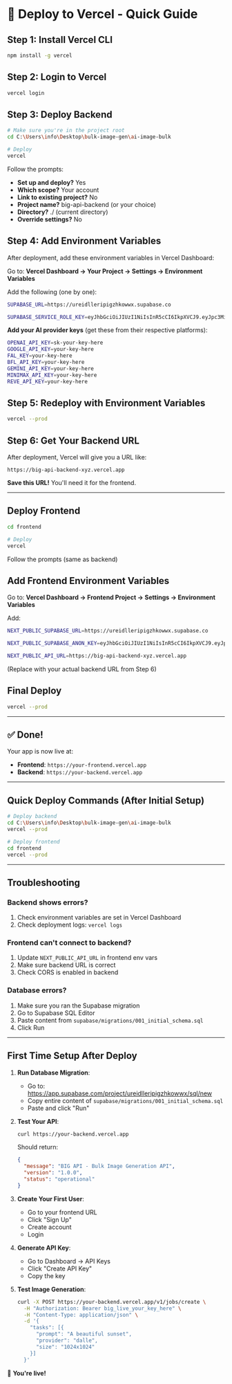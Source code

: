 # 🚀 Deploy to Vercel - Quick Guide

## Step 1: Install Vercel CLI

```bash
npm install -g vercel
```

## Step 2: Login to Vercel

```bash
vercel login
```

## Step 3: Deploy Backend

```bash
# Make sure you're in the project root
cd C:\Users\info\Desktop\bulk-image-gen\ai-image-bulk

# Deploy
vercel
```

Follow the prompts:
- **Set up and deploy?** Yes
- **Which scope?** Your account
- **Link to existing project?** No
- **Project name?** big-api-backend (or your choice)
- **Directory?** ./ (current directory)
- **Override settings?** No

## Step 4: Add Environment Variables

After deployment, add these environment variables in Vercel Dashboard:

Go to: **Vercel Dashboard → Your Project → Settings → Environment Variables**

Add the following (one by one):

```bash
SUPABASE_URL=https://ureidlleripigzhkowwx.supabase.co
```

```bash
SUPABASE_SERVICE_ROLE_KEY=eyJhbGciOiJIUzI1NiIsInR5cCI6IkpXVCJ9.eyJpc3MiOiJzdXBhYmFzZSIsInJlZiI6InVyZWlkbGxlcmlwaWd6aGtvd3d4Iiwicm9sZSI6InNlcnZpY2Vfcm9sZSIsImlhdCI6MTc2MTYyMTk1NCwiZXhwIjoyMDc3MTk3OTU0fQ.f7ie0fo01Ay96oIYIhkwcVxdw-5WaI69Ii2SvAOnEPg
```

**Add your AI provider keys** (get these from their respective platforms):
```bash
OPENAI_API_KEY=sk-your-key-here
GOOGLE_API_KEY=your-key-here
FAL_KEY=your-key-here
BFL_API_KEY=your-key-here
GEMINI_API_KEY=your-key-here
MINIMAX_API_KEY=your-key-here
REVE_API_KEY=your-key-here
```

## Step 5: Redeploy with Environment Variables

```bash
vercel --prod
```

## Step 6: Get Your Backend URL

After deployment, Vercel will give you a URL like:
```
https://big-api-backend-xyz.vercel.app
```

**Save this URL!** You'll need it for the frontend.

---

## Deploy Frontend

```bash
cd frontend

# Deploy
vercel
```

Follow the prompts (same as backend)

## Add Frontend Environment Variables

Go to: **Vercel Dashboard → Frontend Project → Settings → Environment Variables**

Add:
```bash
NEXT_PUBLIC_SUPABASE_URL=https://ureidlleripigzhkowwx.supabase.co
```

```bash
NEXT_PUBLIC_SUPABASE_ANON_KEY=eyJhbGciOiJIUzI1NiIsInR5cCI6IkpXVCJ9.eyJpc3MiOiJzdXBhYmFzZSIsInJlZiI6InVyZWlkbGxlcmlwaWd6aGtvd3d4Iiwicm9sZSI6ImFub24iLCJpYXQiOjE3NjE2MjE5NTQsImV4cCI6MjA3NzE5Nzk1NH0.LPOYOKYI0au2gE3-vz5HCvDm1GizpQc7FyFiErQjwM0
```

```bash
NEXT_PUBLIC_API_URL=https://big-api-backend-xyz.vercel.app
```
(Replace with your actual backend URL from Step 6)

## Final Deploy

```bash
vercel --prod
```

---

## ✅ Done!

Your app is now live at:
- **Frontend**: `https://your-frontend.vercel.app`
- **Backend**: `https://your-backend.vercel.app`

---

## Quick Deploy Commands (After Initial Setup)

```bash
# Deploy backend
cd C:\Users\info\Desktop\bulk-image-gen\ai-image-bulk
vercel --prod

# Deploy frontend
cd frontend
vercel --prod
```

---

## Troubleshooting

### Backend shows errors?
1. Check environment variables are set in Vercel Dashboard
2. Check deployment logs: `vercel logs`

### Frontend can't connect to backend?
1. Update `NEXT_PUBLIC_API_URL` in frontend env vars
2. Make sure backend URL is correct
3. Check CORS is enabled in backend

### Database errors?
1. Make sure you ran the Supabase migration
2. Go to Supabase SQL Editor
3. Paste content from `supabase/migrations/001_initial_schema.sql`
4. Click Run

---

## First Time Setup After Deploy

1. **Run Database Migration**:
   - Go to: https://app.supabase.com/project/ureidlleripigzhkowwx/sql/new
   - Copy entire content of `supabase/migrations/001_initial_schema.sql`
   - Paste and click "Run"

2. **Test Your API**:
   ```bash
   curl https://your-backend.vercel.app
   ```

   Should return:
   ```json
   {
     "message": "BIG API - Bulk Image Generation API",
     "version": "1.0.0",
     "status": "operational"
   }
   ```

3. **Create Your First User**:
   - Go to your frontend URL
   - Click "Sign Up"
   - Create account
   - Login

4. **Generate API Key**:
   - Go to Dashboard → API Keys
   - Click "Create API Key"
   - Copy the key

5. **Test Image Generation**:
   ```bash
   curl -X POST https://your-backend.vercel.app/v1/jobs/create \
     -H "Authorization: Bearer big_live_your_key_here" \
     -H "Content-Type: application/json" \
     -d '{
       "tasks": [{
         "prompt": "A beautiful sunset",
         "provider": "dalle",
         "size": "1024x1024"
       }]
     }'
   ```

🎉 **You're live!**
